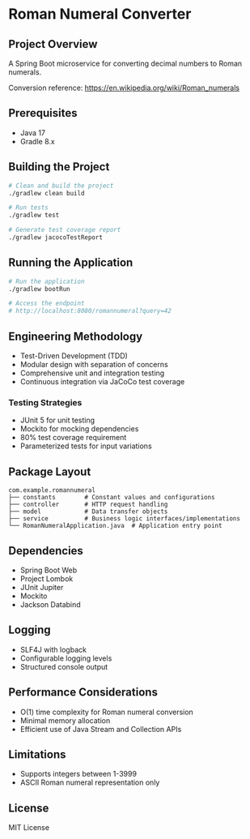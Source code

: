 # Roman Numeral Converter

## Project Overview
A Spring Boot microservice for converting decimal numbers to Roman numerals.

Conversion reference: https://en.wikipedia.org/wiki/Roman_numerals

## Prerequisites
- Java 17
- Gradle 8.x

## Building the Project
```bash
# Clean and build the project
./gradlew clean build

# Run tests
./gradlew test

# Generate test coverage report
./gradlew jacocoTestReport
```

## Running the Application
```bash
# Run the application
./gradlew bootRun

# Access the endpoint
# http://localhost:8080/romannumeral?query=42
```

## Engineering Methodology
- Test-Driven Development (TDD)
- Modular design with separation of concerns
- Comprehensive unit and integration testing
- Continuous integration via JaCoCo test coverage

### Testing Strategies
- JUnit 5 for unit testing
- Mockito for mocking dependencies
- 80% test coverage requirement
- Parameterized tests for input variations

## Package Layout
```
com.example.romannumeral
├── constants        # Constant values and configurations
├── controller       # HTTP request handling
├── model            # Data transfer objects
├── service          # Business logic interfaces/implementations
└── RomanNumeralApplication.java  # Application entry point
```

## Dependencies
- Spring Boot Web
- Project Lombok
- JUnit Jupiter
- Mockito
- Jackson Databind

## Logging
- SLF4J with logback
- Configurable logging levels
- Structured console output

## Performance Considerations
- O(1) time complexity for Roman numeral conversion
- Minimal memory allocation
- Efficient use of Java Stream and Collection APIs

## Limitations
- Supports integers between 1-3999
- ASCII Roman numeral representation only

## License
MIT License